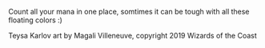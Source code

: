 Count all your mana in one place, somtimes it can be tough with all these floating colors :)


Teysa Karlov art by Magali Villeneuve, copyright 2019 Wizards of the Coast
